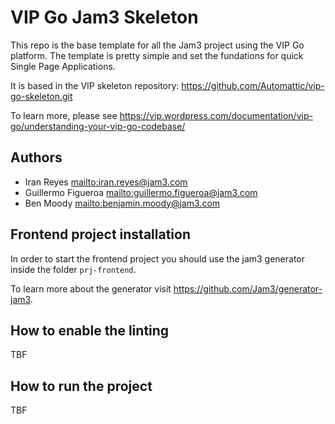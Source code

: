 # VIP Go Jam3 Skeleton

This repo is the base template for all the Jam3 project using the VIP Go platform. The template is pretty simple and set the fundations for quick Single Page Applications.

It is based in the VIP skeleton repository: https://github.com/Automattic/vip-go-skeleton.git

To learn more, please see https://vip.wordpress.com/documentation/vip-go/understanding-your-vip-go-codebase/

## Authors

- Iran Reyes <mailto:iran.reyes@jam3.com>
- Guillermo Figueroa <mailto:guillermo.figueroa@jam3.com>
- Ben Moody <mailto:benjamin.moody@jam3.com>

## Frontend project installation

In order to start the frontend project you should use the jam3 generator inside the folder `prj-frontend`.

To learn more about the generator visit https://github.com/Jam3/generator-jam3.

## How to enable the linting

TBF

## How to run the project

TBF
